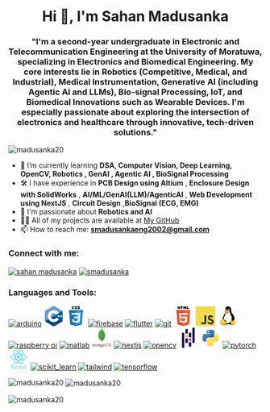 <h1 align="center">Hi 👋, I'm Sahan Madusanka</h1>
<h3 align="center">"I'm a second-year undergraduate in Electronic and Telecommunication Engineering at the University of Moratuwa, specializing in Electronics and Biomedical Engineering. My core interests lie in Robotics (Competitive, Medical, and Industrial), Medical Instrumentation, Generative AI (including Agentic AI and LLMs), Bio-signal Processing, IoT, and Biomedical Innovations such as Wearable Devices. I'm especially passionate about exploring the intersection of electronics and healthcare through innovative, tech-driven solutions."</h3>

<p align="left"> <img src="https://komarev.com/ghpvc/?username=madusanka20&label=Profile%20views&color=0e75b6&style=flat" alt="madusanka20" /> </p>



- 🌱 I’m currently learning **DSA, Computer Vision, Deep Learning, OpenCV, Robotics , GenAI , Agentic AI , BioSignal Processing**  
- 🛠️ I have experience in **PCB Design using Altium** , **Enclosure Design with SolidWorks** , **AI/ML/GenAI(LLM)/AgenticAI** , **Web Development using NextJS** , **Circuit Design** ,**BioSignal (ECG, EMG)**  
- 🤖 I'm passionate about **Robotics and AI**  
- 👨‍💻 All of my projects are available at [My GitHub](https://github.com/Madusanka20)  
- 📫 How to reach me: **smadusankaeng2002@gmail.com**

<h3 align="left">Connect with me:</h3>
<p align="left">
<a href="https://linkedin.com/in/sahan madusanka" target="blank"><img align="center" src="https://raw.githubusercontent.com/rahuldkjain/github-profile-readme-generator/master/src/images/icons/Social/linked-in-alt.svg" alt="sahan madusanka" height="30" width="40" /></a>
<a href="https://kaggle.com/smadusanka" target="blank"><img align="center" src="https://raw.githubusercontent.com/rahuldkjain/github-profile-readme-generator/master/src/images/icons/Social/kaggle.svg" alt="smadusanka" height="30" width="40" /></a>
</p>

<h3 align="left">Languages and Tools:</h3>
<p align="left">
<a href="https://www.arduino.cc/" target="_blank" rel="noreferrer"><img src="https://cdn.worldvectorlogo.com/logos/arduino-1.svg" alt="arduino" width="40" height="40"/></a>
<a href="https://www.w3schools.com/cpp/" target="_blank" rel="noreferrer"><img src="https://raw.githubusercontent.com/devicons/devicon/master/icons/cplusplus/cplusplus-original.svg" alt="cplusplus" width="40" height="40"/></a>
<a href="https://www.w3schools.com/css/" target="_blank" rel="noreferrer"><img src="https://raw.githubusercontent.com/devicons/devicon/master/icons/css3/css3-original-wordmark.svg" alt="css3" width="40" height="40"/></a>
<a href="https://firebase.google.com/" target="_blank" rel="noreferrer"><img src="https://www.vectorlogo.zone/logos/firebase/firebase-icon.svg" alt="firebase" width="40" height="40"/></a>
<a href="https://flutter.dev" target="_blank" rel="noreferrer"><img src="https://www.vectorlogo.zone/logos/flutterio/flutterio-icon.svg" alt="flutter" width="40" height="40"/></a>
<a href="https://git-scm.com/" target="_blank" rel="noreferrer"><img src="https://www.vectorlogo.zone/logos/git-scm/git-scm-icon.svg" alt="git" width="40" height="40"/></a>
<a href="https://www.w3.org/html/" target="_blank" rel="noreferrer"><img src="https://raw.githubusercontent.com/devicons/devicon/master/icons/html5/html5-original-wordmark.svg" alt="html5" width="40" height="40"/></a>
<a href="https://developer.mozilla.org/en-US/docs/Web/JavaScript" target="_blank" rel="noreferrer"><img src="https://raw.githubusercontent.com/devicons/devicon/master/icons/javascript/javascript-original.svg" alt="javascript" width="40" height="40"/></a>
<a href="https://www.linux.org/" target="_blank" rel="noreferrer"><img src="https://raw.githubusercontent.com/devicons/devicon/master/icons/linux/linux-original.svg" alt="linux" width="40" height="40"/></a>
<a href="https://www.raspberrypi.org/" target="_blank" rel="noreferrer"><img src="https://www.raspberrypi.org/app/uploads/2018/03/RPi-Logo-Reg-SCREEN.png" alt="raspberry pi" width="40" height="40"/></a>
<a href="https://www.mathworks.com/" target="_blank" rel="noreferrer"><img src="https://upload.wikimedia.org/wikipedia/commons/2/21/Matlab_Logo.png" alt="matlab" width="40" height="40"/></a>
<a href="https://www.mongodb.com/" target="_blank" rel="noreferrer"><img src="https://raw.githubusercontent.com/devicons/devicon/master/icons/mongodb/mongodb-original-wordmark.svg" alt="mongodb" width="40" height="40"/></a>
<a href="https://nextjs.org/" target="_blank" rel="noreferrer"><img src="https://cdn.worldvectorlogo.com/logos/nextjs-2.svg" alt="nextjs" width="40" height="40"/></a>
<a href="https://opencv.org/" target="_blank" rel="noreferrer"><img src="https://www.vectorlogo.zone/logos/opencv/opencv-icon.svg" alt="opencv" width="40" height="40"/></a>
<a href="https://pandas.pydata.org/" target="_blank" rel="noreferrer"><img src="https://raw.githubusercontent.com/devicons/devicon/2ae2a900d2f041da66e950e4d48052658d850630/icons/pandas/pandas-original.svg" alt="pandas" width="40" height="40"/></a>
<a href="https://www.python.org" target="_blank" rel="noreferrer"><img src="https://raw.githubusercontent.com/devicons/devicon/master/icons/python/python-original.svg" alt="python" width="40" height="40"/></a>
<a href="https://pytorch.org/" target="_blank" rel="noreferrer"><img src="https://www.vectorlogo.zone/logos/pytorch/pytorch-icon.svg" alt="pytorch" width="40" height="40"/></a>
<a href="https://reactjs.org/" target="_blank" rel="noreferrer"><img src="https://raw.githubusercontent.com/devicons/devicon/master/icons/react/react-original-wordmark.svg" alt="react" width="40" height="40"/></a>
<a href="https://scikit-learn.org/" target="_blank" rel="noreferrer"><img src="https://upload.wikimedia.org/wikipedia/commons/0/05/Scikit_learn_logo_small.svg" alt="scikit_learn" width="40" height="40"/></a>
<a href="https://tailwindcss.com/" target="_blank" rel="noreferrer"><img src="https://www.vectorlogo.zone/logos/tailwindcss/tailwindcss-icon.svg" alt="tailwind" width="40" height="40"/></a>
<a href="https://www.tensorflow.org" target="_blank" rel="noreferrer"><img src="https://www.vectorlogo.zone/logos/tensorflow/tensorflow-icon.svg" alt="tensorflow" width="40" height="40"/></a>
</p>

<p><img align="left" src="https://github-readme-stats.vercel.app/api/top-langs?username=madusanka20&show_icons=true&locale=en&layout=compact" alt="madusanka20" /></p>

<p>&nbsp;<img align="center" src="https://github-readme-stats.vercel.app/api?username=madusanka20&show_icons=true&locale=en" alt="madusanka20" /></p>

<p><img align="center" src="https://github-readme-streak-stats.herokuapp.com/?user=madusanka20&" alt="madusanka20" /></p>
